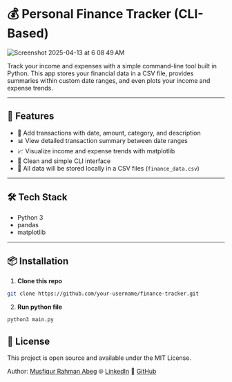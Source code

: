 # 💰 Personal Finance Tracker (CLI-Based)

![Screenshot 2025-04-13 at 6 08 49 AM](https://github.com/user-attachments/assets/20759603-81b3-4365-9f07-44aeb8e45d9e)

Track your income and expenses with a simple command-line tool built in Python. This app stores your financial data in a CSV file, provides summaries within custom date ranges, and even plots your income and expense trends.

---

## 🚀 Features

- 📅 Add transactions with date, amount, category, and description
- 📊 View detailed transaction summary between date ranges
- 📈 Visualize income and expense trends with matplotlib
- 🧠 Clean and simple CLI interface
- 📁 All data will be stored locally in a CSV files (`finance_data.csv`)

---

## 🛠️ Tech Stack

- Python 3
- pandas
- matplotlib

---

## 📦 Installation

1. **Clone this repo**

```bash
git clone https://github.com/your-username/finance-tracker.git
```

2. **Run python file**

```bash
python3 main.py
```

## 📜 License
This project is open source and available under the MIT License.

Author: [Musfiqur Rahman Abeg](https://www.facebook.com/musfiqurr.abeg)
🌐 [LinkedIn](https://www.linkedin.com/in/musfiqurrabeg) 
🌟 [GitHub](https://github.com/musfiqurrabeg)
